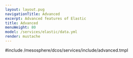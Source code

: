 ```yaml
---
layout: layout.pug
navigationTitle: Advanced
excerpt: Advanced features of Elastic
title: Advanced
menuWeight: 80
model: /services/elastic/data.yml
render: mustache
---
```


#include /mesosphere/dcos/services/include/advanced.tmpl
